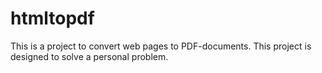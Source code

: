 # htmltopdf

This is a project to convert web pages to PDF-documents. This project is designed to solve a personal problem.
